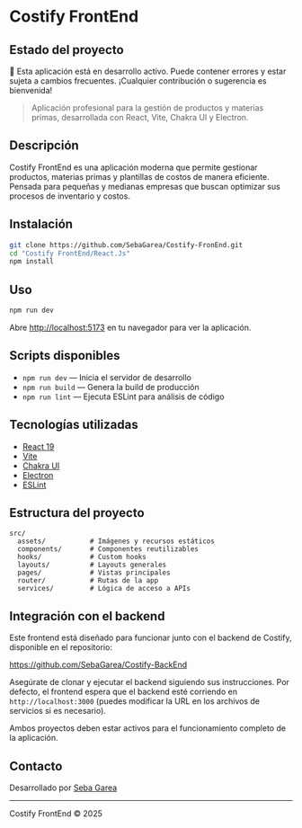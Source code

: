 

# Costify FrontEnd


## Estado del proyecto

🚧 Esta aplicación está en desarrollo activo. Puede contener errores y estar sujeta a cambios frecuentes. ¡Cualquier contribución o sugerencia es bienvenida!

> Aplicación profesional para la gestión de productos y materias primas, desarrollada con React, Vite, Chakra UI y Electron.

## Descripción
Costify FrontEnd es una aplicación moderna que permite gestionar productos, materias primas y plantillas de costos de manera eficiente. Pensada para pequeñas y medianas empresas que buscan optimizar sus procesos de inventario y costos.

## Instalación

```bash
git clone https://github.com/SebaGarea/Costify-FronEnd.git
cd "Costify FrontEnd/React.Js"
npm install
```

## Uso

```bash
npm run dev
```
Abre [http://localhost:5173](http://localhost:5173) en tu navegador para ver la aplicación.

## Scripts disponibles

- `npm run dev` — Inicia el servidor de desarrollo
- `npm run build` — Genera la build de producción
- `npm run lint` — Ejecuta ESLint para análisis de código

## Tecnologías utilizadas

- [React 19](https://react.dev/)
- [Vite](https://vitejs.dev/)
- [Chakra UI](https://chakra-ui.com/)
- [Electron](https://www.electronjs.org/)
- [ESLint](https://eslint.org/)


## Estructura del proyecto

```
src/
  assets/           # Imágenes y recursos estáticos
  components/       # Componentes reutilizables
  hooks/            # Custom hooks
  layouts/          # Layouts generales
  pages/            # Vistas principales
  router/           # Rutas de la app
  services/         # Lógica de acceso a APIs
```

## Integración con el backend

Este frontend está diseñado para funcionar junto con el backend de Costify, disponible en el repositorio:

https://github.com/SebaGarea/Costify-BackEnd

Asegúrate de clonar y ejecutar el backend siguiendo sus instrucciones. Por defecto, el frontend espera que el backend esté corriendo en `http://localhost:3000` (puedes modificar la URL en los archivos de servicios si es necesario).

Ambos proyectos deben estar activos para el funcionamiento completo de la aplicación.



## Contacto

Desarrollado por [Seba Garea](https://github.com/SebaGarea)

---

Costify FrontEnd © 2025

